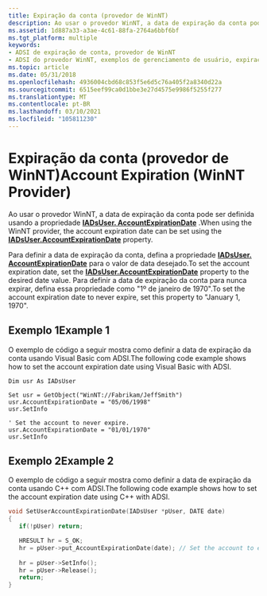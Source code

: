 ```yaml
---
title: Expiração da conta (provedor de WinNT)
description: Ao usar o provedor WinNT, a data de expiração da conta pode ser definida usando a propriedade IADsUser. AccountExpirationDate.
ms.assetid: 1d887a33-a3ae-4c61-88fa-2764a6bbf6bf
ms.tgt_platform: multiple
keywords:
- ADSI de expiração de conta, provedor de WinNT
- ADSI do provedor WinNT, exemplos de gerenciamento de usuário, expiração da conta
ms.topic: article
ms.date: 05/31/2018
ms.openlocfilehash: 4936004cbd68c853f5e6d5c76a405f2a8340d22a
ms.sourcegitcommit: 6515eef99ca0d1bbe3e27d4575e9986f5255f277
ms.translationtype: MT
ms.contentlocale: pt-BR
ms.lasthandoff: 03/10/2021
ms.locfileid: "105811230"
---
```

# <a name="account-expiration-winnt-provider"></a><span data-ttu-id="05ad3-105">Expiração da conta (provedor de WinNT)</span><span class="sxs-lookup"><span data-stu-id="05ad3-105">Account Expiration (WinNT Provider)</span></span>

<span data-ttu-id="05ad3-106">Ao usar o provedor WinNT, a data de expiração da conta pode ser definida usando a propriedade [**IADsUser. AccountExpirationDate**](iadsuser-property-methods.md) .</span><span class="sxs-lookup"><span data-stu-id="05ad3-106">When using the WinNT provider, the account expiration date can be set using the [**IADsUser.AccountExpirationDate**](iadsuser-property-methods.md) property.</span></span>

<span data-ttu-id="05ad3-107">Para definir a data de expiração da conta, defina a propriedade [**IADsUser. AccountExpirationDate**](iadsuser-property-methods.md) para o valor de data desejado.</span><span class="sxs-lookup"><span data-stu-id="05ad3-107">To set the account expiration date, set the [**IADsUser.AccountExpirationDate**](iadsuser-property-methods.md) property to the desired date value.</span></span> <span data-ttu-id="05ad3-108">Para definir a data de expiração da conta para nunca expirar, defina essa propriedade como "1º de janeiro de 1970".</span><span class="sxs-lookup"><span data-stu-id="05ad3-108">To set the account expiration date to never expire, set this property to "January 1, 1970".</span></span>

## <a name="example-1"></a><span data-ttu-id="05ad3-109">Exemplo 1</span><span class="sxs-lookup"><span data-stu-id="05ad3-109">Example 1</span></span>

<span data-ttu-id="05ad3-110">O exemplo de código a seguir mostra como definir a data de expiração da conta usando Visual Basic com ADSI.</span><span class="sxs-lookup"><span data-stu-id="05ad3-110">The following code example shows how to set the account expiration date using Visual Basic with ADSI.</span></span>


```VB
Dim usr As IADsUser

Set usr = GetObject("WinNT://Fabrikam/JeffSmith")
usr.AccountExpirationDate = "05/06/1998"
usr.SetInfo
 
' Set the account to never expire.
usr.AccountExpirationDate = "01/01/1970"
usr.SetInfo
```



## <a name="example-2"></a><span data-ttu-id="05ad3-111">Exemplo 2</span><span class="sxs-lookup"><span data-stu-id="05ad3-111">Example 2</span></span>

<span data-ttu-id="05ad3-112">O exemplo de código a seguir mostra como definir a data de expiração da conta usando C++ com ADSI.</span><span class="sxs-lookup"><span data-stu-id="05ad3-112">The following code example shows how to set the account expiration date using C++ with ADSI.</span></span>


```C++
void SetUserAccountExpirationDate(IADsUser *pUser, DATE date)
{
   if(!pUser) return;

   HRESULT hr = S_OK;
   hr = pUser->put_AccountExpirationDate(date); // Set the account to expires on date.
   
   hr = pUser->SetInfo();
   hr = pUser->Release();
   return;
}
```



 

 




